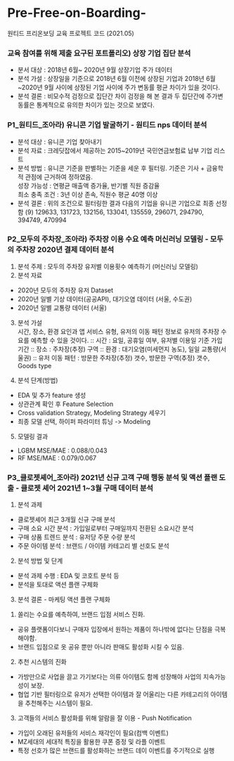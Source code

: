 # Pre-Free-on-Boarding-
원티드 프리온보딩 교육 프로젝트 코드 (2021.05)  
  
### 교육 참여를 위해 제출 요구된 포트폴리오) 상장 기업 집단 분석  
- 분서 대상 : 2018년 6월~ 2020년 9월 상장기업 주가 데이터   
- 분석 가설 : 상장일을 기준으로 2018년 6월 이전에 상장된 기업과 2018년 6월~2020년 9월 사이에 상장된 기업 사이에 주가 변동률 평균 차이가 있을 것이다.  
- 분석 결론 : 비모수적 검정으로 집단간 차이 검정을 해 본 결과 두 집단간에 주가변동률은 통계적으로 유의한 차이가 있는 것으로 보였다.  
  

  
### P1_원티드_조아라) 유니콘 기업 발굴하기 - 원티드 nps 데이터 분석 
- 분석 대상 : 유니콘 기업 찾아내기  
- 분석 자료 : 크레딧잡에서 제공하는 2015~2019년 국민연금보험료 납부 기업 리스트  
- 분석 방법 : 유니콘 기준을 판별하는 기준을 세운 후 필터링. 기준은 기사 + 금융학적 관점에 근거하여 정하였음.  
    성장 가능성 : 연평균 매출액 증가율, 반기별 직원 증감율  
    최소 충족 조건 : 3년 이상 존속, 직원수 평균 40명 이상  
- 분석 결론 : 위의 조건으로 필터링한 결과 다음의 기업을 유니콘 기업으로 최종 선정함 (9)
129633, 131723, 132156, 133041, 135559, 296071, 294790, 394749, 470994
    
      

### P2_모두의 주차장_조아라) 주차장 이용 수요 예측 머신러닝 모델링 - 모두의 주차장 2020년 결제 데이터 분석   
1. 분석 주제 : 모두의 주차장 유저별 이용횟수 예측하기 (머신러닝 모델링)   
2. 분석 자료  
- 2020년 모두의 주차장 유저 Dataset  
- 2020년 일별 기상 데이터(공공API), 대기오염 데이터 (서울, 수도권)  
- 2020년 일별 교통량 데이터 (서울)  
  
3. 분석 가설  
시간, 장소, 환경 요인과 앱 서비스 유형, 유저의 이동 패턴 정보로 유저의 주차장 수요를 예측할 수 있을 것이다.
:: 시간 : 요일, 공휴일 여부, 유저별 이용일 기준 가입 기간
:: 장소 : 주차장(추정) 구역
:: 환경 : 대기오염(미세먼지 농도), 일일 교통량(서울권)
:: 유저 이동 패턴 : 방문한 주차장(추정) 갯수, 방문한 구역(추정) 갯수, Goods type

4. 분석 단계(방법)  
- EDA 및 추가 feature 생성  
- 상관관계 확인 후 Feature Selection  
- Cross validation Strategy, Modeling Strategy 세우기  
- 최종 모델 선택, 하이퍼 파라미터 튜닝 -> Modeling  
  
5. 모델링 결과  
- LGBM MSE/MAE : 0.088/0.043  
- RF MSE/MAE : 0.079/0.067
   
     
### P3_클로젯셰어_조아라) 2021년 신규 고객 구매 행동 분석 및 액션 플랜 도출 - 클로젯 셰어 2021년 1~3월 구매 데이터 분석   
1. 분석 과제  
- 클로젯셰어 최근 3개월 신규 구매 분석  
- 구매 소요 시간 분석 : 가입일로부터 구매일까지 전환된 소요시간 분석  
- 구매 상품 트렌드 분석 : 유저당 주문 수량 분석  
- 주문 아이템 분석 : 브랜드 / 아이템 카테고리 별 선호도 분석  
  
2. 분석 방법 및 단계  
- 분석 과제 수행 : EDA 및 코호트 분석 등  
- 분석을 토대로 액션 플랜 구체화  
  
3. 분석 결론 - 마케팅 액션 플랜 구체화   
1) 쏠리는 수요를 예측하여, 브랜드 입점 서비스 진화.  
- 공유 플랫폼이다보니 구매자 입장에서 원하는 제품이 하나밖에 없다는 단점을 극복해야함.  
- 브랜드 입점으로 옷 공유 뿐만 아니라 판매도 활성화 시킬 수 있음.  
  
2) 추천 시스템의 진화  
- 가방만으로 사업을 끌고 가기보다는 의류 아이템도 함께 성장해야 사업의 지속가능성이 보장.  
- 협업 기반 필터링으로 유저가 선택한 아이템과 잘 어울리는 다른 카테고리의 아이템을 추천해주는 시스템이 필요.  
  
3) 고객들의 서비스 활성화를 위해 알람을 잘 이용 - Push Notification  
- 가입이 오래된 유저들의 서비스 재각인이 필요(컴백 이벤트)  
- MZ세대의 세대적 특징을 활용한 쿠폰 증정 및 라플 이벤트  
- 특정 선호가 많은 브랜드를 활성화하는 브랜드 데이 이벤트를 주기적으로 실행
  


